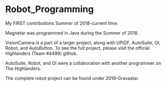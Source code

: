 # Robot_Programming
My FIRST contributions Summer of 2018-current time.

Magnetar was programmed in Java during the Summer of 2018.

VisionCamera is a part of a larger project, along with UPIDF, AutoSuite, OI, Robot, and AutoButton. To see the full project, please visit the official Highlanders (Team #4499) github.

AutoSuite, Robot, and OI were a collaboration with another programmer on The Highlanders.

The complete robot project can be found under 2019-Gravastar.
